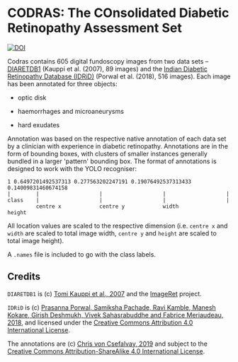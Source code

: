 # CODRAS: The COnsolidated Diabetic Retinopathy Assessment Set

[![DOI](https://zenodo.org/badge/171529534.svg)](https://zenodo.org/badge/latestdoi/171529534)

Codras contains 605 digital fundoscopy images from two data sets – [DIARETDB1](http://www.it.lut.fi/project/imageret/diaretdb1/) (Kauppi et al. (2007), 89 images) and the [Indian Diabetic Retinopathy Database (IDRiD)](https://idrid.grand-challenge.org) (Porwal et al. (2018), 516 images). Each image has been annotated for three objects:

* optic disk

* haemorrhages and microaneurysms

* hard exudates

Annotation was based on the respective native annotation of each data set by a clinician with experience in diabetic retinopathy. Annotations are in the form of bounding boxes, with clusters of smaller instances generally bundled in a larger 'pattern' bounding box. The format of annotations is designed to work with the YOLO recogniser:

```
1 0.6497201492537313 0.277563202247191 0.19076492537313433 0.14009831460674158
|        |                   |                   |                   |
class    |                   |                   |                   |
         centre x            centre y            width               height
```

All location values are scaled to the respective dimension (i.e. `centre x` and `width` are scaled to total image width, `centre y` and `height` are scaled to total image height).

A `.names` file is included to go with the class labels.

## Credits

`DIARETDB1` is (c) [Tomi Kauppi et al., 2007](http://www.it.lut.fi/project/imageret/diaretdb1/) and the [ImageRet](http://www.it.lut.fi/project/imageret/) project.

`IDRiD` is (c) [Prasanna Porwal, Samiksha Pachade, Ravi Kamble, Manesh Kokare, Girish Deshmukh, Vivek Sahasrabuddhe and Fabrice Meriaudeau, 2018](https://ieee-dataport.org/open-access/indian-diabetic-retinopathy-image-dataset-idrid), and licensed under the [Creative Commons Attribution 4.0 International License](https://creativecommons.org/licenses/by/4.0/).

The annotations are (c) [Chris von Csefalvay, 2019](https://chrisvoncsefalvay.com) and subject to the [Creative Commons Attribution-ShareAlike 4.0 International License](https://creativecommons.org/licenses/by-sa/4.0/).
